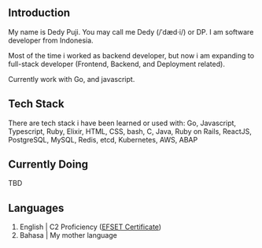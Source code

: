 ## Introduction

My name is Dedy Puji. You may call me Dedy (/ˈdæd·i/) or DP. I am software developer from Indonesia. 

Most of the time i worked as backend developer, but now i am expanding to full-stack developer (Frontend, Backend, and Deployment related). 

Currently work with Go, and javascript.

## Tech Stack
There are tech stack i have been learned or used with:
Go, Javascript, Typescript, Ruby, Elixir, HTML, CSS, bash, C, Java, Ruby on Rails, ReactJS, PostgreSQL, MySQL, Redis, etcd, Kubernetes, AWS, ABAP 

## Currently Doing

TBD

## Languages
1. English | C2 Proficiency ([EFSET Certificate](https://cert.efset.org/fm7xWX))
2. Bahasa | My mother language

